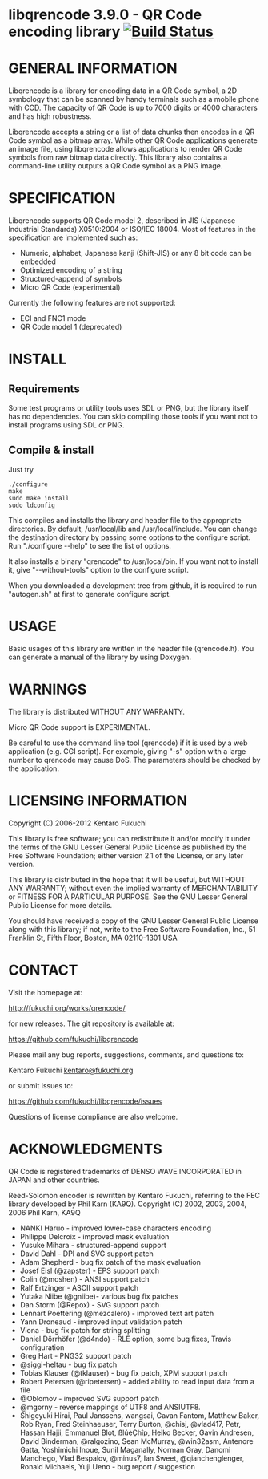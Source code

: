 # libqrencode 3.9.0 - QR Code encoding library [![Build Status](https://travis-ci.org/fukuchi/libqrencode.png?branch=master)](https://travis-ci.org/fukuchi/libqrencode)

GENERAL INFORMATION
===================
Libqrencode is a library for encoding data in a QR Code symbol, a 2D symbology
that can be scanned by handy terminals such as a mobile phone with CCD. The
capacity of QR Code is up to 7000 digits or 4000 characters and has high
robustness.

Libqrencode accepts a string or a list of data chunks then encodes in a QR Code
symbol as a bitmap array. While other QR Code applications generate an image
file, using libqrencode allows applications to render QR Code symbols from raw
bitmap data directly. This library also contains a command-line utility outputs
a QR Code symbol as a PNG image.


SPECIFICATION
=============
Libqrencode supports QR Code model 2, described in JIS (Japanese Industrial
Standards) X0510:2004 or ISO/IEC 18004. Most of features in the specification
are implemented such as:
- Numeric, alphabet, Japanese kanji (Shift-JIS) or any 8 bit code can be
  embedded
- Optimized encoding of a string
- Structured-append of symbols
- Micro QR Code (experimental)

Currently the following features are not supported:
- ECI and FNC1 mode
- QR Code model 1 (deprecated)


INSTALL
=======

Requirements
------------
Some test programs or utility tools uses SDL or PNG, but the library itself
has no dependencies. You can skip compiling those tools if you want not to
install programs using SDL or PNG.

Compile & install
-----------------
Just try

```
./configure
make
sudo make install
sudo ldconfig
```

This compiles and installs the library and header file to the appropriate
directories. By default, /usr/local/lib and /usr/local/include. You can change
the destination directory by passing some options to the configure script.
Run "./configure --help" to see the list of options.

It also installs a binary "qrencode" to /usr/local/bin. If you want not to
install it, give "--without-tools" option to the configure script.

When you downloaded a development tree from github, it is required to run
"autogen.sh" at first to generate configure script.


USAGE
=====
Basic usages of this library are written in the header file (qrencode.h).
You can generate a manual of the library by using Doxygen.


WARNINGS
========
The library is distributed WITHOUT ANY WARRANTY.

Micro QR Code support is EXPERIMENTAL.

Be careful to use the command line tool (qrencode) if it is used by a web
application (e.g. CGI script). For example, giving "-s" option with a large
number to qrencode may cause DoS. The parameters should be checked by the
application.


LICENSING INFORMATION
=====================
Copyright (C) 2006-2012 Kentaro Fukuchi

This library is free software; you can redistribute it and/or modify it under
the terms of the GNU Lesser General Public License as published by the Free
Software Foundation; either version 2.1 of the License, or any later version.

This library is distributed in the hope that it will be useful, but WITHOUT ANY
WARRANTY; without even the implied warranty of MERCHANTABILITY or FITNESS FOR A
PARTICULAR PURPOSE. See the GNU Lesser General Public License for more details.

You should have received a copy of the GNU Lesser General Public License along
with this library; if not, write to the Free Software Foundation, Inc., 51
Franklin St, Fifth Floor, Boston, MA 02110-1301 USA


CONTACT
=======
Visit the homepage at:

http://fukuchi.org/works/qrencode/

for new releases. The git repository is available at:

https://github.com/fukuchi/libqrencode

Please mail any bug reports, suggestions, comments, and questions to:

Kentaro Fukuchi <kentaro@fukuchi.org>

or submit issues to:

https://github.com/fukuchi/libqrencode/issues

Questions of license compliance are also welcome.


ACKNOWLEDGMENTS
===============
QR Code is registered trademarks of DENSO WAVE INCORPORATED in JAPAN and other
countries.

Reed-Solomon encoder is rewritten by Kentaro Fukuchi, referring to the FEC
library developed by Phil Karn (KA9Q).
Copyright (C) 2002, 2003, 2004, 2006 Phil Karn, KA9Q

* NANKI Haruo           - improved lower-case characters encoding
* Philippe Delcroix     - improved mask evaluation
* Yusuke Mihara         - structured-append support
* David Dahl            - DPI and SVG support patch
* Adam Shepherd         - bug fix patch of the mask evaluation
* Josef Eisl (@zapster) - EPS support patch
* Colin (@moshen)       - ANSI support patch
* Ralf Ertzinger        - ASCII support patch
* Yutaka Niibe (@gniibe)- various bug fix patches
* Dan Storm (@Repox)    - SVG support patch
* Lennart Poettering (@mezcalero)
                        - improved text art patch
* Yann Droneaud         - improved input validation patch
* Viona                 - bug fix patch for string splitting
* Daniel Dörrhöfer (@d4ndo)
                        - RLE option, some bug fixes, Travis configuration
* Greg Hart             - PNG32 support patch
* @siggi-heltau         - bug fix patch
* Tobias Klauser (@tklauser)
                        - bug fix patch, XPM support patch
* Robert Petersen (@ripetersen)
                        - added ability to read input data from a file
* @Oblomov              - improved SVG support patch
* @mgorny               - reverse mappings of UTF8 and ANSIUTF8.
* Shigeyuki Hirai, Paul Janssens, wangsai, Gavan Fantom, Matthew Baker,
  Rob Ryan, Fred Steinhaeuser, Terry Burton, @chisj, @vlad417, Petr,
  Hassan Hajji, Emmanuel Blot, ßlúèÇhîp, Heiko Becker, Gavin Andresen,
  David Binderman, @ralgozino, Sean McMurray, @win32asm, Antenore Gatta,
  Yoshimichi Inoue, Sunil Maganally, Norman Gray, Danomi Manchego,
  Vlad Bespalov, @minus7, Ian Sweet, @qianchenglenger, Ronald Michaels,
  Yuji Ueno
                        - bug report / suggestion
